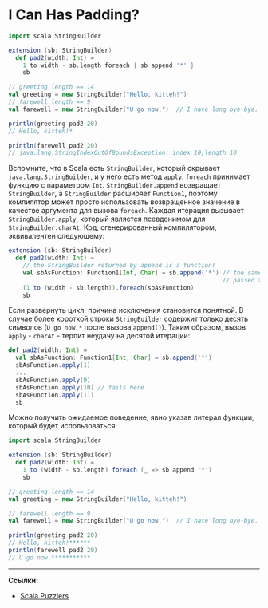 # I Can Has Padding?

```scala
import scala.StringBuilder

extension (sb: StringBuilder)
  def pad2(width: Int) =
    1 to width - sb.length foreach { sb append '*' }
    sb

// greeting.length == 14
val greeting = new StringBuilder("Hello, kitteh!")
// farewell.length == 9
val farewell = new StringBuilder("U go now.")  // I hate long bye-bye.
```

```scala
println(greeting pad2 20)
// Hello, kitteh!*
```

```scala
println(farewell pad2 20)
// java.lang.StringIndexOutOfBoundsException: index 10,length 10
```

Вспомните, что в Scala есть `StringBuilder`, который скрывает `java.lang.StringBuilder`, и у него есть метод `apply`. 
`foreach` принимает функцию с параметром `Int`. 
`StringBuilder.append` возвращает `StringBuilder`, 
а `StringBuilder` расширяет `Function1`, 
поэтому компилятор может просто использовать возвращенное значение в качестве аргумента для вызова `foreach`. 
Каждая итерация вызывает `StringBuilder.apply`, который является псевдонимом для `StringBuilder.charAt`. 
Код, сгенерированный компилятором, эквивалентен следующему:

```scala
extension (sb: StringBuilder)
  def pad2(width: Int) =
    // the StringBuilder returned by append is a function!
    val sbAsFunction: Function1[Int, Char] = sb.append('*') // the same sb that was 
                                                            // passed to Padder
    (1 to (width - sb.length)).foreach(sbAsFunction)
    sb
```

Если развернуть цикл, причина исключения становится понятной. 
В случае более короткой строки `StringBuilder` содержит только десять символов (`U go now.*` после вызова `append()`). 
Таким образом, вызов `apply` - `charAt` - терпит неудачу на десятой итерации:

```scala
def pad2(width: Int) =
  val sbAsFunction: Function1[Int, Char] = sb.append('*')
  sbAsFunction.apply(1)
  ...
  sbAsFunction.apply(9)
  sbAsFunction.apply(10) // fails here
  sbAsFunction.apply(11)
  sb
```

Можно получить ожидаемое поведение, явно указав литерал функции, который будет использоваться:

```scala
import scala.StringBuilder

extension (sb: StringBuilder)
  def pad2(width: Int) =
    1 to (width - sb.length) foreach (_ => sb append '*')
    sb

// greeting.length == 14
val greeting = new StringBuilder("Hello, kitteh!")

// farewell.length == 9
val farewell = new StringBuilder("U go now.")  // I hate long bye-bye.
```

```scala
println(greeting pad2 20)
// Hello, kitteh!******
println(farewell pad2 20)
// U go now.***********
```


---

**Ссылки:**
- [Scala Puzzlers](https://scalapuzzlers.com/index.html#pzzlr-027)
